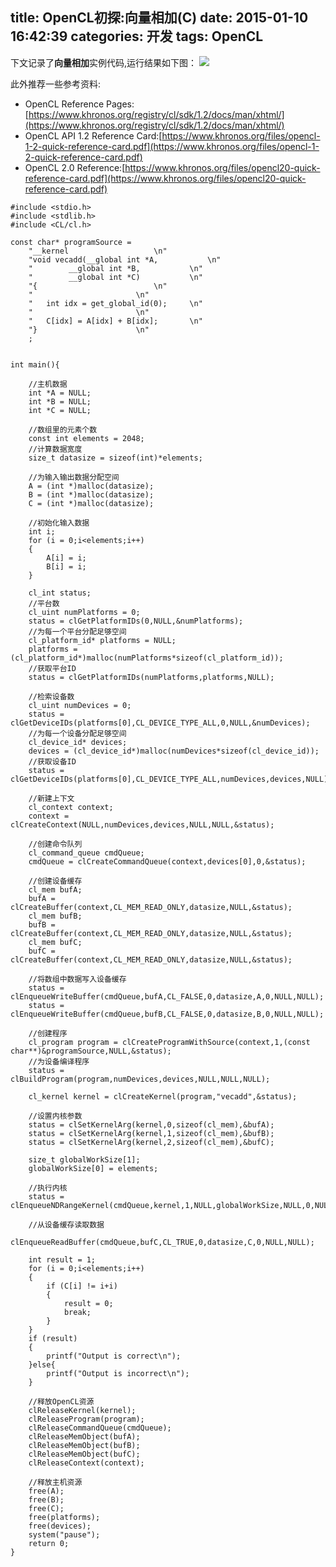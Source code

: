 title: OpenCL初探:向量相加(C)
date: 2015-01-10 16:42:39
categories: 开发
tags: OpenCL
---
<p/>

下文记录了**向量相加**实例代码,运行结果如下图：
![](/images/vecadd_c_result.png)

此外推荐一些参考资料:
- OpenCL Reference Pages:[https://www.khronos.org/registry/cl/sdk/1.2/docs/man/xhtml/](https://www.khronos.org/registry/cl/sdk/1.2/docs/man/xhtml/)
- OpenCL API 1.2 Reference Card:[https://www.khronos.org/files/opencl-1-2-quick-reference-card.pdf](https://www.khronos.org/files/opencl-1-2-quick-reference-card.pdf)
- OpenCL 2.0 Reference:[https://www.khronos.org/files/opencl20-quick-reference-card.pdf](https://www.khronos.org/files/opencl20-quick-reference-card.pdf)

<!-- more -->
```
#include <stdio.h>
#include <stdlib.h>
#include <CL/cl.h>

const char* programSource =
	"__kernel					\n"
	"void vecadd(__global int *A,			\n"
	"	     __global int *B,			\n"
	"	     __global int *C)			\n"
	"{			 	      		\n"
	"						\n"
	"	int idx = get_global_id(0);		\n"
	"						\n"
	"	C[idx] = A[idx] + B[idx];		\n"
	"}						\n"
	;


int main(){

	//主机数据
	int *A = NULL;
	int *B = NULL;
	int *C = NULL;

	//数组里的元素个数
	const int elements = 2048;
	//计算数据宽度
	size_t datasize = sizeof(int)*elements;

	//为输入输出数据分配空间
	A = (int *)malloc(datasize);
	B = (int *)malloc(datasize);
	C = (int *)malloc(datasize);

	//初始化输入数据
	int i;
	for (i = 0;i<elements;i++)
	{
		A[i] = i;
		B[i] = i;
	}

	cl_int status;
	//平台数
	cl_uint numPlatforms = 0;
	status = clGetPlatformIDs(0,NULL,&numPlatforms);
	//为每一个平台分配足够空间
	cl_platform_id* platforms = NULL;
	platforms = (cl_platform_id*)malloc(numPlatforms*sizeof(cl_platform_id));
	//获取平台ID
	status = clGetPlatformIDs(numPlatforms,platforms,NULL);

	//检索设备数
	cl_uint numDevices = 0;
	status = clGetDeviceIDs(platforms[0],CL_DEVICE_TYPE_ALL,0,NULL,&numDevices);
	//为每一个设备分配足够空间
	cl_device_id* devices;
	devices = (cl_device_id*)malloc(numDevices*sizeof(cl_device_id));
	//获取设备ID
	status = clGetDeviceIDs(platforms[0],CL_DEVICE_TYPE_ALL,numDevices,devices,NULL);

	//新建上下文
	cl_context context;
	context = clCreateContext(NULL,numDevices,devices,NULL,NULL,&status);

	//创建命令队列
	cl_command_queue cmdQueue;
	cmdQueue = clCreateCommandQueue(context,devices[0],0,&status);

	//创建设备缓存
	cl_mem bufA;
	bufA = clCreateBuffer(context,CL_MEM_READ_ONLY,datasize,NULL,&status);
	cl_mem bufB;
	bufB = clCreateBuffer(context,CL_MEM_READ_ONLY,datasize,NULL,&status);
	cl_mem bufC;
	bufC = clCreateBuffer(context,CL_MEM_READ_ONLY,datasize,NULL,&status);

	//将数组中数据写入设备缓存
	status = clEnqueueWriteBuffer(cmdQueue,bufA,CL_FALSE,0,datasize,A,0,NULL,NULL);
	status = clEnqueueWriteBuffer(cmdQueue,bufB,CL_FALSE,0,datasize,B,0,NULL,NULL);

	//创建程序
	cl_program program = clCreateProgramWithSource(context,1,(const char**)&programSource,NULL,&status);
	//为设备编译程序
	status = clBuildProgram(program,numDevices,devices,NULL,NULL,NULL);

	cl_kernel kernel = clCreateKernel(program,"vecadd",&status);

	//设置内核参数
	status = clSetKernelArg(kernel,0,sizeof(cl_mem),&bufA);
	status = clSetKernelArg(kernel,1,sizeof(cl_mem),&bufB);
	status = clSetKernelArg(kernel,2,sizeof(cl_mem),&bufC);

	size_t globalWorkSize[1];
	globalWorkSize[0] = elements;
	
	//执行内核
	status = clEnqueueNDRangeKernel(cmdQueue,kernel,1,NULL,globalWorkSize,NULL,0,NULL,NULL);

	//从设备缓存读取数据
	clEnqueueReadBuffer(cmdQueue,bufC,CL_TRUE,0,datasize,C,0,NULL,NULL);

	int result = 1;
	for (i = 0;i<elements;i++)
	{
		if (C[i] != i+i)
		{
			result = 0;
			break;
		}
	}
	if (result)
	{
		printf("Output is correct\n");
	}else{
		printf("Output is incorrect\n");
	}

	//释放OpenCL资源
	clReleaseKernel(kernel);
	clReleaseProgram(program);
	clReleaseCommandQueue(cmdQueue);
	clReleaseMemObject(bufA);
	clReleaseMemObject(bufB);
	clReleaseMemObject(bufC);
	clReleaseContext(context);

	//释放主机资源
	free(A);
	free(B);
	free(C);
	free(platforms);
	free(devices);
	system("pause");
	return 0;
}
```